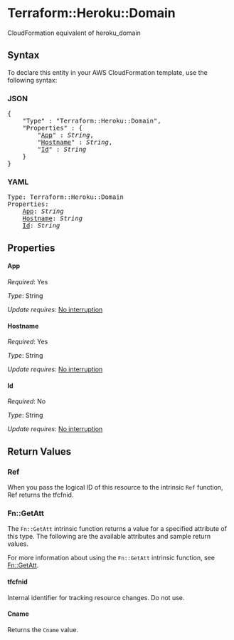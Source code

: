 # Terraform::Heroku::Domain

CloudFormation equivalent of heroku_domain

## Syntax

To declare this entity in your AWS CloudFormation template, use the following syntax:

### JSON

<pre>
{
    "Type" : "Terraform::Heroku::Domain",
    "Properties" : {
        "<a href="#app" title="App">App</a>" : <i>String</i>,
        "<a href="#hostname" title="Hostname">Hostname</a>" : <i>String</i>,
        "<a href="#id" title="Id">Id</a>" : <i>String</i>
    }
}
</pre>

### YAML

<pre>
Type: Terraform::Heroku::Domain
Properties:
    <a href="#app" title="App">App</a>: <i>String</i>
    <a href="#hostname" title="Hostname">Hostname</a>: <i>String</i>
    <a href="#id" title="Id">Id</a>: <i>String</i>
</pre>

## Properties

#### App

_Required_: Yes

_Type_: String

_Update requires_: [No interruption](https://docs.aws.amazon.com/AWSCloudFormation/latest/UserGuide/using-cfn-updating-stacks-update-behaviors.html#update-no-interrupt)

#### Hostname

_Required_: Yes

_Type_: String

_Update requires_: [No interruption](https://docs.aws.amazon.com/AWSCloudFormation/latest/UserGuide/using-cfn-updating-stacks-update-behaviors.html#update-no-interrupt)

#### Id

_Required_: No

_Type_: String

_Update requires_: [No interruption](https://docs.aws.amazon.com/AWSCloudFormation/latest/UserGuide/using-cfn-updating-stacks-update-behaviors.html#update-no-interrupt)

## Return Values

### Ref

When you pass the logical ID of this resource to the intrinsic `Ref` function, Ref returns the tfcfnid.

### Fn::GetAtt

The `Fn::GetAtt` intrinsic function returns a value for a specified attribute of this type. The following are the available attributes and sample return values.

For more information about using the `Fn::GetAtt` intrinsic function, see [Fn::GetAtt](https://docs.aws.amazon.com/AWSCloudFormation/latest/UserGuide/intrinsic-function-reference-getatt.html).

#### tfcfnid

Internal identifier for tracking resource changes. Do not use.

#### Cname

Returns the <code>Cname</code> value.


